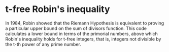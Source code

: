 # t-free Robin's inequality

In 1984, Robin showed that the Riemann Hypothesis is equivalent to proving a particular upper bound on the sum of divisors function. This code calculates a lower bound in terms of the primorial numbers, above which Robin's inequality holds for t-free integers, that is, integers not divisible by the t-th power of any prime number.